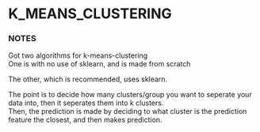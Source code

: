 # K_MEANS_CLUSTERING  

### NOTES  
Got two algorithms for k-means-clustering  
One is with no use of sklearn, and is made from scratch  

The other, which is recommended, uses sklearn.  

The point is to decide how many clusters/group you want to seperate your data into, then it seperates them into k clusters.   
Then, the prediction is made by deciding to what cluster is the prediction feature the closest, and then makes prediction.  
